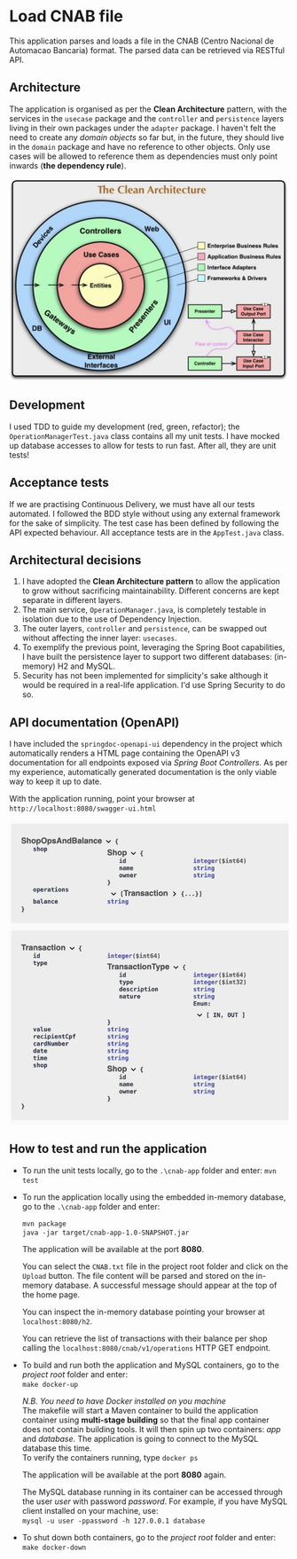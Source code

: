 # Load CNAB file

This application parses and loads a file in the CNAB (Centro Nacional de Automacao Bancaria) format. The parsed data can be retrieved via RESTful API.

## Architecture
The application is organised as per the **Clean Architecture** pattern, with the services in the `usecase` package and the `controller` and `persistence` layers living in their own packages under the `adapter` package. I haven't felt the need to create any *domain objects* so far but, in the future, they should live in the `domain` package and have no reference to other objects. Only use cases will be allowed to reference them as dependencies must only point inwards (**the dependency rule**).  
  
![](./pictures/clean-architecture.png)  

## Development

I used TDD to guide my development (red, green, refactor); the `OperationManagerTest.java` class contains all my unit tests. I have mocked up database accesses to allow for tests to run fast. After all, they are unit tests!

## Acceptance tests

If we are practising Continuous Delivery, we must have all our tests automated. I followed the BDD style without using any external framework for the sake of simplicity. The test case has been defined by following the API expected behaviour.
All acceptance tests are in the `AppTest.java` class.


## Architectural decisions
1. I have adopted the **Clean Architecture pattern** to allow the application to grow without sacrificing maintainability. Different concerns are kept separate in different layers.
1. The main service, `OperationManager.java`, is completely testable in isolation due to the use of Dependency Injection.
1. The outer layers, `controller` and `persistence`, can be swapped out without affecting the inner layer: `usecases`.
1. To exemplify the previous point, leveraging the Spring Boot capabilities, I have built the persistence layer to support two different databases: (in-memory) H2 and MySQL.
1. Security has not been implemented for simplicity's sake  although it would be required in a real-life application. I'd use Spring Security to do so.

## API documentation (OpenAPI)

I have included the `springdoc-openapi-ui` dependency in the project which automatically renders a HTML page containing the OpenAPI v3 documentation for all endpoints exposed via *Spring Boot Controllers*. As per my experience, automatically generated documentation is the only viable way to keep it up to date.
  
With the application running, point your browser at `http://localhost:8080/swagger-ui.html`
  
![](./pictures/openapi.png)  
  
  
## How to test and run the application

- To run the unit tests locally, go to the `.\cnab-app` folder and enter: 
`mvn test`

- To run the application locally using the embedded in-memory database, go to the `.\cnab-app` folder and enter:
  ```  
  mvn package
  java -jar target/cnab-app-1.0-SNAPSHOT.jar
  ```
  The application will be available at the port **8080**.  
    
  You can select the `CNAB.txt` file in the project root folder and click on the `Upload` button. The file content will be parsed and stored on the in-memory database. A successful message should appear at the top of the home page.  
    
  You can inspect the in-memory database pointing your browser at `localhost:8080/h2`.  
    
  You can retrieve the list of transactions with their balance per shop calling the  `localhost:8080/cnab/v1/operations` HTTP GET endpoint. 

  
- To build and run both the application and MySQL containers, go to the *project root* folder and enter:  
  `make docker-up`  
  
  *N.B. You need to have Docker installed on you machine*  
  The makefile will start a Maven container to build the application container using **multi-stage building** so that the final app container does not contain building tools. It will then spin up two containers: *app* and *database*. The application is going to connect to the MySQL database this time.  
  To verify the containers running, type `docker ps`
    
  The application will be available at the port **8080** again.  
  
  The MySQL database running in its container can be accessed through the user *user* with password *password*. For example, if you have MySQL client installed on your machine, use:  
  `mysql -u user -ppassword -h 127.0.0.1 database`

- To shut down both containers, go to the *project root* folder and enter:  
`make docker-down`  



